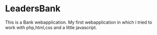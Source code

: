 # LeadersBank
This is a Bank webapplication. My first webapplication in which i tried to work with php,html,css and a little javascript. 

